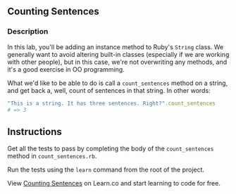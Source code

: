 

## Counting Sentences

### Description

In this lab, you'll be adding an instance method to Ruby's `String` class. We
generally want to avoid altering built-in classes (especially if we are working with
other people), but in this case, we're not overwriting any methods, and it's a good
exercise in OO programming.

What we'd like to be able to do is call a `count_sentences` method on a string, and
get back a, well, count of sentences in that string. In other words:

```ruby
"This is a string. It has three sentences. Right?".count_sentences
# => 3
```

## Instructions

Get all the tests to pass by completing the body of the `count_sentences` method
in `count_sentences.rb`.

Run the tests using the `learn` command from the root of the project.

<p data-visibility='hidden'>View <a href='https://learn.co/lessons/hs-count-sentences' title='Counting Sentences'>Counting Sentences</a> on Learn.co and start learning to code for free.</p>
